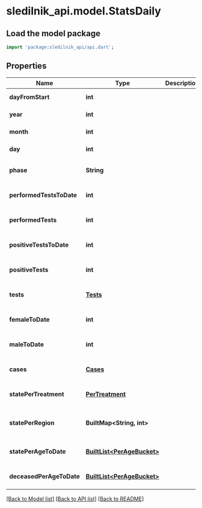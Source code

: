 # sledilnik_api.model.StatsDaily

## Load the model package
```dart
import 'package:sledilnik_api/api.dart';
```

## Properties
Name | Type | Description | Notes
------------ | ------------- | ------------- | -------------
**dayFromStart** | **int** |  | [default to null]
**year** | **int** |  | [default to null]
**month** | **int** |  | [default to null]
**day** | **int** |  | [default to null]
**phase** | **String** |  | [optional] [default to null]
**performedTestsToDate** | **int** |  | [optional] [default to null]
**performedTests** | **int** |  | [optional] [default to null]
**positiveTestsToDate** | **int** |  | [optional] [default to null]
**positiveTests** | **int** |  | [optional] [default to null]
**tests** | [**Tests**](Tests.md) |  | [optional] [default to null]
**femaleToDate** | **int** |  | [optional] [default to null]
**maleToDate** | **int** |  | [optional] [default to null]
**cases** | [**Cases**](Cases.md) |  | [optional] [default to null]
**statePerTreatment** | [**PerTreatment**](PerTreatment.md) |  | [optional] [default to null]
**statePerRegion** | **BuiltMap&lt;String, int&gt;** |  | [optional] [default to const {}]
**statePerAgeToDate** | [**BuiltList&lt;PerAgeBucket&gt;**](PerAgeBucket.md) |  | [default to const []]
**deceasedPerAgeToDate** | [**BuiltList&lt;PerAgeBucket&gt;**](PerAgeBucket.md) |  | [default to const []]

[[Back to Model list]](../README.md#documentation-for-models) [[Back to API list]](../README.md#documentation-for-api-endpoints) [[Back to README]](../README.md)



